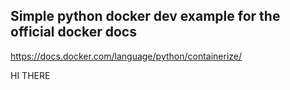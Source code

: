 ## Simple python docker dev example for the official docker docs
https://docs.docker.com/language/python/containerize/

HI THERE